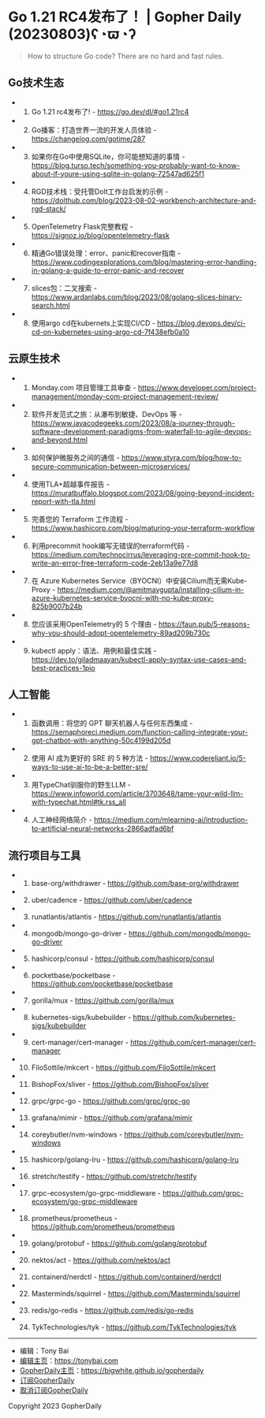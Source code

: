 # Go 1.21 RC4发布了！ | Gopher Daily (20230803)ʕ◔ϖ◔ʔ

>How to structure Go code?  There are no hard and fast rules.

## Go技术生态


- 1. Go 1.21 rc4发布了! - https://go.dev/dl/#go1.21rc4

- 2. Go播客：打造世界一流的开发人员体验 - https://changelog.com/gotime/287

- 3. 如果你在Go中使用SQLite，你可能想知道的事情 - https://blog.turso.tech/something-you-probably-want-to-know-about-if-youre-using-sqlite-in-golang-72547ad625f1

- 4. RGD技术栈：受托管Dolt工作台启发的示例 - https://dolthub.com/blog/2023-08-02-workbench-architecture-and-rgd-stack/

- 5. OpenTelemetry Flask完整教程 - https://signoz.io/blog/opentelemetry-flask

- 6. 精通Go错误处理：error、panic和recover指南 - https://www.codingexplorations.com/blog/mastering-error-handling-in-golang-a-guide-to-error-panic-and-recover

- 7. slices包：二叉搜索 - https://www.ardanlabs.com/blog/2023/08/golang-slices-binary-search.html

- 8. 使用argo cd在kubernets上实现CI/CD - https://blog.devops.dev/ci-cd-on-kubernetes-using-argo-cd-7f438efb0a10


## 云原生技术


- 1. Monday.com 项目管理工具审查 - https://www.developer.com/project-management/monday-com-project-management-review/

- 2. 软件开发范式之旅：从瀑布到敏捷、DevOps 等 - https://www.javacodegeeks.com/2023/08/a-journey-through-software-development-paradigms-from-waterfall-to-agile-devops-and-beyond.html

- 3. 如何保护微服务之间的通信 - https://www.styra.com/blog/how-to-secure-communication-between-microservices/

- 4. 使用TLA&#43;超越事件报告 - https://muratbuffalo.blogspot.com/2023/08/going-beyond-incident-report-with-tla.html

- 5. 完善您的 Terraform 工作流程 - https://www.hashicorp.com/blog/maturing-your-terraform-workflow

- 6. 利用precommit hook编写无错误的terraform代码 - https://medium.com/technocirrus/leveraging-pre-commit-hook-to-write-an-error-free-terraform-code-2eb13a9e77d8

- 7. 在 Azure Kubernetes Service（BYOCNI）中安装Cilium而无需Kube-Proxy - https://medium.com/@amitmavgupta/installing-cilium-in-azure-kubernetes-service-byocni-with-no-kube-proxy-825b9007b24b

- 8. 您应该采用OpenTelemetry的 5 个理由 - https://faun.pub/5-reasons-why-you-should-adopt-opentelemetry-89ad209b730c

- 9. kubectl apply：语法、用例和最佳实践 - https://dev.to/giladmaayan/kubectl-apply-syntax-use-cases-and-best-practices-1pio


## 人工智能


- 1. 函数调用：将您的 GPT 聊天机器人与任何东西集成 - https://semaphoreci.medium.com/function-calling-integrate-your-gpt-chatbot-with-anything-50c4199d205d

- 2. 使用 AI 成为更好的 SRE 的 5 种方法 - https://www.codereliant.io/5-ways-to-use-ai-to-be-a-better-sre/

- 3. 用TypeChat驯服你的野生LLM - https://www.infoworld.com/article/3703648/tame-your-wild-llm-with-typechat.html#tk.rss_all

- 4. 人工神经网络简介 - https://medium.com/mlearning-ai/introduction-to-artificial-neural-networks-2866adfad6bf


## 流行项目与工具


- 1. base-org/withdrawer - https://github.com/base-org/withdrawer

- 2. uber/cadence - https://github.com/uber/cadence

- 3. runatlantis/atlantis - https://github.com/runatlantis/atlantis

- 4. mongodb/mongo-go-driver - https://github.com/mongodb/mongo-go-driver

- 5. hashicorp/consul - https://github.com/hashicorp/consul

- 6. pocketbase/pocketbase - https://github.com/pocketbase/pocketbase

- 7. gorilla/mux - https://github.com/gorilla/mux

- 8. kubernetes-sigs/kubebuilder - https://github.com/kubernetes-sigs/kubebuilder

- 9. cert-manager/cert-manager - https://github.com/cert-manager/cert-manager

- 10. FiloSottile/mkcert - https://github.com/FiloSottile/mkcert

- 11. BishopFox/sliver - https://github.com/BishopFox/sliver

- 12. grpc/grpc-go - https://github.com/grpc/grpc-go

- 13. grafana/mimir - https://github.com/grafana/mimir

- 14. coreybutler/nvm-windows - https://github.com/coreybutler/nvm-windows

- 15. hashicorp/golang-lru - https://github.com/hashicorp/golang-lru

- 16. stretchr/testify - https://github.com/stretchr/testify

- 17. grpc-ecosystem/go-grpc-middleware - https://github.com/grpc-ecosystem/go-grpc-middleware

- 18. prometheus/prometheus - https://github.com/prometheus/prometheus

- 19. golang/protobuf - https://github.com/golang/protobuf

- 20. nektos/act - https://github.com/nektos/act

- 21. containerd/nerdctl - https://github.com/containerd/nerdctl

- 22. Masterminds/squirrel - https://github.com/Masterminds/squirrel

- 23. redis/go-redis - https://github.com/redis/go-redis

- 24. TykTechnologies/tyk - https://github.com/TykTechnologies/tyk


----

- 编辑：Tony Bai
- [编辑主页](https://tonybai.com)：https://tonybai.com
- [GopherDaily主页](https://bigwhite.github.io/gopherdaily)：https://bigwhite.github.io/gopherdaily
- [订阅GopherDaily]()
- [取消订阅GopherDaily]()

Copyright 2023 GopherDaily
